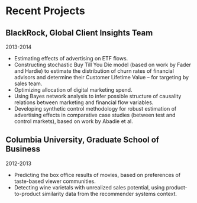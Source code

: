 # Recent Projects

## BlackRock, Global Client Insights Team

2013-2014

* Estimating effects of advertising on ETF flows.
* Constructing stochastic Buy Till You Die model (based on work by Fader and Hardie) to estimate the distribution of churn rates of financial advisors and determine their Customer Lifetime Value – for targeting by sales team.
* Optimizing allocation of digital marketing spend.
* Using Bayes network analysis to infer possible structure of causality relations between marketing and financial flow variables.
* Developing synthetic control methodology for robust estimation of advertising effects in comparative case studies (between test and control markets), based on work by Abadie et al.

## Columbia University, Graduate School of Business

2012-2013

* Predicting the box office results of movies, based on preferences of taste-based viewer communities.
* Detecting wine varietals with unrealized sales potential, using product-to-product similarity data from the recommender systems context.